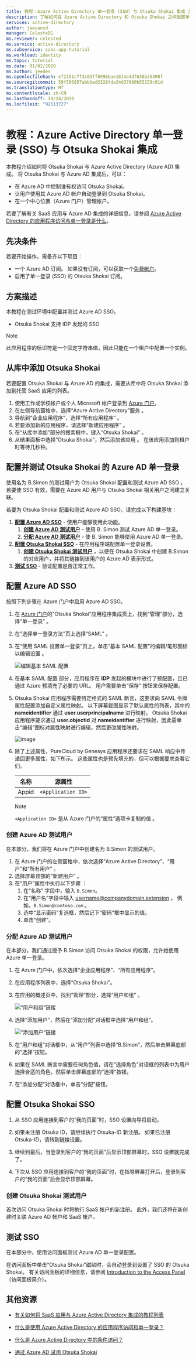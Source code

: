 ```yaml
---
title: 教程：Azure Active Directory 单一登录 (SSO) 与 Otsuka Shokai 集成 | Microsoft Docs
description: 了解如何在 Azure Active Directory 和 Otsuka Shokai 之间配置单一登录。
services: active-directory
author: jeevansd
manager: CelesteDG
ms.reviewer: celested
ms.service: active-directory
ms.subservice: saas-app-tutorial
ms.workload: identity
ms.topic: tutorial
ms.date: 01/02/2020
ms.author: jeedes
ms.openlocfilehash: ef2151c7f3c03ff8996bae1814e4df638b25490f
ms.sourcegitcommit: 59f506857abb1ed3328fda34d37800b55159c91d
ms.translationtype: HT
ms.contentlocale: zh-CN
ms.lasthandoff: 10/24/2020
ms.locfileid: "92513727"
---
```

# <a name="tutorial-azure-active-directory-single-sign-on-sso-integration-with-otsuka-shokai"></a>教程：Azure Active Directory 单一登录 (SSO) 与 Otsuka Shokai 集成

本教程介绍如何将 Otsuka Shokai 与 Azure Active Directory (Azure AD) 集成。 将 Otsuka Shokai 与 Azure AD 集成后，可以：

* 在 Azure AD 中控制谁有权访问 Otsuka Shokai。
* 让用户使用其 Azure AD 帐户自动登录到 Otsuka Shokai。
* 在一个中心位置（Azure 门户）管理帐户。

若要了解有关 SaaS 应用与 Azure AD 集成的详细信息，请参阅 [Azure Active Directory 的应用程序访问与单一登录是什么](../manage-apps/what-is-single-sign-on.md)。

## <a name="prerequisites"></a>先决条件

若要开始操作，需备齐以下项目：

* 一个 Azure AD 订阅。 如果没有订阅，可以获取一个[免费帐户](https://azure.microsoft.com/free/)。
* 启用了单一登录 (SSO) 的 Otsuka Shokai 订阅。

## <a name="scenario-description"></a>方案描述

本教程在测试环境中配置并测试 Azure AD SSO。

* Otsuka Shokai 支持 IDP 发起的 SSO 

> [!NOTE]
> 此应用程序的标识符是一个固定字符串值，因此只能在一个租户中配置一个实例。

## <a name="adding-otsuka-shokai-from-the-gallery"></a>从库中添加 Otsuka Shokai

若要配置 Otsuka Shokai 与 Azure AD 的集成，需要从库中将 Otsuka Shokai 添加到托管 SaaS 应用的列表。

1. 使用工作或学校帐户或个人 Microsoft 帐户登录到 [Azure 门户](https://portal.azure.com)。
1. 在左侧导航窗格中，选择“Azure Active Directory”服务  。
1. 导航到“企业应用程序”，选择“所有应用程序”   。
1. 若要添加新的应用程序，请选择“新建应用程序”  。
1. 在“从库中添加”部分的搜索框中，键入“Otsuka Shokai”   。
1. 从结果面板中选择“Otsuka Shokai”，然后添加该应用  。 在该应用添加到租户时等待几秒钟。

## <a name="configure-and-test-azure-ad-single-sign-on-for-otsuka-shokai"></a>配置并测试 Otsuka Shokai 的 Azure AD 单一登录

使用名为 B.Simon 的测试用户为 Otsuka Shokai 配置和测试 Azure AD SSO  。 若要使 SSO 有效，需要在 Azure AD 用户与 Otsuka Shokai 相关用户之间建立关联。

若要为 Otsuka Shokai 配置和测试 Azure AD SSO，请完成以下构建基块：

1. **[配置 Azure AD SSO](#configure-azure-ad-sso)** - 使用户能够使用此功能。
    1. **[创建 Azure AD 测试用户](#create-an-azure-ad-test-user)** - 使用 B. Simon 测试 Azure AD 单一登录。
    1. **[分配 Azure AD 测试用户](#assign-the-azure-ad-test-user)** - 使 B. Simon 能够使用 Azure AD 单一登录。
1. **[配置 Otsuka Shokai SSO](#configure-otsuka-shokai-sso)** - 在应用程序端配置单一登录设置。
    1. **[创建 Otsuka Shokai 测试用户](#create-otsuka-shokai-test-user)** ，以便在 Otsuka Shokai 中创建 B.Simon 的对应用户，并将其链接到该用户的 Azure AD 表示形式。
1. **[测试 SSO](#test-sso)** - 验证配置是否正常工作。

## <a name="configure-azure-ad-sso"></a>配置 Azure AD SSO

按照下列步骤在 Azure 门户中启用 Azure AD SSO。

1. 在 [Azure 门户](https://portal.azure.com/)的“Otsuka Shokai”应用程序集成页上，找到“管理”部分，选择“单一登录”    。
1. 在“选择单一登录方法”页上选择“SAML”   。
1. 在“使用 SAML 设置单一登录”页上，单击“基本 SAML 配置”的编辑/笔形图标以编辑设置   。

   ![编辑基本 SAML 配置](common/edit-urls.png)

1. 在基本 SAML 配置  部分，应用程序在 **IDP** 发起的模块中进行了预配置，且已通过 Azure 预填充了必要的 URL。 用户需要单击“保存”  按钮来保存配置。

1. Otsuka Shokai 应用程序需要特定格式的 SAML 断言，这要求向 SAML 令牌属性配置添加自定义属性映射。 以下屏幕截图显示了默认属性的列表，其中的 **nameidentifier** 通过 **user.userprincipalname** 进行映射。 Otsuka Shokai 应用程序要求通过 **user.objectid** 对 **nameidentifier** 进行映射，因此需单击“编辑”图标对属性映射进行编辑，然后更改属性映射。 

    ![image](common/default-attributes.png)

1. 除了上述属性，PureCloud by Genesys 应用程序还要求在 SAML 响应中传递回更多属性，如下所示。 这些属性也是预先填充的，但可以根据要求查看它们。

    | 名称 | 源属性|
    | ---------------| --------------- |
    | Appid | `<Application ID>` |

    >[!NOTE]
    >`<Application ID>` 是从 Azure 门户的“属性”选项卡复制的值  。

### <a name="create-an-azure-ad-test-user"></a>创建 Azure AD 测试用户

在本部分，我们将在 Azure 门户中创建名为 B.Simon 的测试用户。

1. 在 Azure 门户的左侧窗格中，依次选择“Azure Active Directory”、“用户”和“所有用户”    。
1. 选择屏幕顶部的“新建用户”  。
1. 在“用户”属性中执行以下步骤  ：
   1. 在“名称”  字段中，输入 `B.Simon`。  
   1. 在“用户名”字段中输入 username@companydomain.extension  。 例如，`B.Simon@contoso.com` 。
   1. 选中“显示密码”复选框，然后记下“密码”框中显示的值。  
   1. 单击“创建”。 

### <a name="assign-the-azure-ad-test-user"></a>分配 Azure AD 测试用户

在本部分，我们通过授予 B.Simon 访问 Otsuka Shokai 的权限，允许她使用 Azure 单一登录。

1. 在 Azure 门户中，依次选择“企业应用程序”、“所有应用程序”。  
1. 在应用程序列表中，选择“Otsuka Shokai”。 
1. 在应用的概述页中，找到“管理”部分，选择“用户和组”   。

   ![“用户和组”链接](common/users-groups-blade.png)

1. 选择“添加用户”，然后在“添加分配”对话框中选择“用户和组”。   

    ![“添加用户”链接](common/add-assign-user.png)

1. 在“用户和组”对话框中，从“用户”列表中选择“B.Simon”，然后单击屏幕底部的“选择”按钮。   
1. 如果在 SAML 断言中需要任何角色值，请在“选择角色”对话框的列表中为用户选择合适的角色，然后单击屏幕底部的“选择”按钮。  
1. 在“添加分配”对话框中，单击“分配”按钮。  

## <a name="configure-otsuka-shokai-sso"></a>配置 Otsuka Shokai SSO

1. 从 SSO 应用连接到客户的“我的页面”时，SSO 设置向导将启动。

2. 如果未注册 Otsuka ID，请继续执行 Otsuka-ID 新注册。   如果已注册 Otsuka-ID，请转到链接设置。

3. 继续到最后，当登录到客户的“我的页面”后显示顶部屏幕时，SSO 设置就完成了。

4. 下次从 SSO 应用连接到客户的“我的页面”时，在指导屏幕打开后，登录到客户的“我的页面”后会显示顶部屏幕。

### <a name="create-otsuka-shokai-test-user"></a>创建 Otsuka Shokai 测试用户

首次访问 Otsuka Shokai 时将执行 SaaS 帐户的新注册。 此外，我们还将在新创建时关联 Azure AD 帐户和 SaaS 帐户。

## <a name="test-sso"></a>测试 SSO 

在本部分中，使用访问面板测试 Azure AD 单一登录配置。

在访问面板中单击“Otsuka Shokai”磁贴时，会自动登录到设置了 SSO 的 Otsuka Shokai。 有关访问面板的详细信息，请参阅 [Introduction to the Access Panel](../user-help/my-apps-portal-end-user-access.md)（访问面板简介）。

## <a name="additional-resources"></a>其他资源

- [有关如何将 SaaS 应用与 Azure Active Directory 集成的教程列表](./tutorial-list.md)

- [什么是使用 Azure Active Directory 的应用程序访问和单一登录？](../manage-apps/what-is-single-sign-on.md)

- [什么是 Azure Active Directory 中的条件访问？](../conditional-access/overview.md)

- [通过 Azure AD 试用 Otsuka Shokai](https://aad.portal.azure.com/)